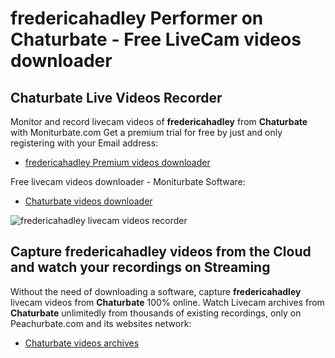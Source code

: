 # fredericahadley Performer on Chaturbate - Free LiveCam videos downloader

## Chaturbate Live Videos Recorder

Monitor and record livecam videos of **fredericahadley** from **Chaturbate** with Moniturbate.com
Get a premium trial for free by just and only registering with your Email address:
* [fredericahadley Premium videos downloader](https://moniturbate.com/request-demo-licence-key.html)

Free livecam videos downloader - Moniturbate Software:
* [Chaturbate videos downloader](https://moniturbate.com/moniturbate-download-software.html)

![fredericahadley livecam videos recorder](https://peachurnet.com/templates/moniturbate-software.png)


## Capture fredericahadley videos from the Cloud and watch your recordings on Streaming

Without the need of downloading a software, capture **fredericahadley** livecam videos from **Chaturbate** 100% online.
Watch Livecam archives from **Chaturbate** unlimitedly from thousands of existing recordings, only on Peachurbate.com and its websites network:
* [Chaturbate videos archives](https://peachurnet.com/)